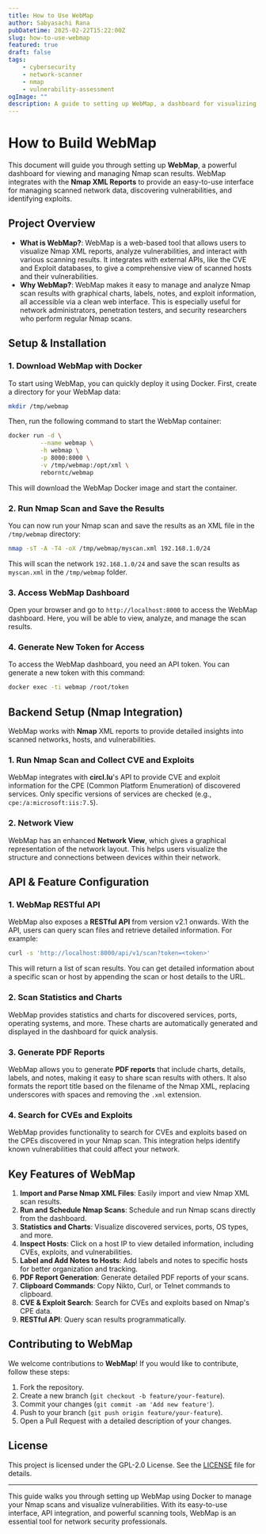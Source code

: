 ```yaml
---
title: How to Use WebMap
author: Sabyasachi Rana
pubDatetime: 2025-02-22T15:22:00Z
slug: how-to-use-webmap
featured: true
draft: false
tags:
    - cybersecurity
    - network-scanner
    - nmap
    - vulnerability-assessment
ogImage: ""
description: A guide to setting up WebMap, a dashboard for visualizing and analyzing Nmap scan results with ease, including CVE and exploit information.
---
```


# How to Build WebMap

This document will guide you through setting up **WebMap**, a powerful dashboard for viewing and managing Nmap scan results. WebMap integrates with the **Nmap XML Reports** to provide an easy-to-use interface for managing scanned network data, discovering vulnerabilities, and identifying exploits.

## Project Overview
- **What is WebMap?**: WebMap is a web-based tool that allows users to visualize Nmap XML reports, analyze vulnerabilities, and interact with various scanning results. It integrates with external APIs, like the CVE and Exploit databases, to give a comprehensive view of scanned hosts and their vulnerabilities.
- **Why WebMap?**: WebMap makes it easy to manage and analyze Nmap scan results with graphical charts, labels, notes, and exploit information, all accessible via a clean web interface. This is especially useful for network administrators, penetration testers, and security researchers who perform regular Nmap scans.

## Setup & Installation

### 1. **Download WebMap with Docker**
To start using WebMap, you can quickly deploy it using Docker. First, create a directory for your WebMap data:
```bash
mkdir /tmp/webmap
```

Then, run the following command to start the WebMap container:
```bash
docker run -d \
         --name webmap \
         -h webmap \
         -p 8000:8000 \
         -v /tmp/webmap:/opt/xml \
         reborntc/webmap
```
This will download the WebMap Docker image and start the container.

### 2. **Run Nmap Scan and Save the Results**
You can now run your Nmap scan and save the results as an XML file in the `/tmp/webmap` directory:
```bash
nmap -sT -A -T4 -oX /tmp/webmap/myscan.xml 192.168.1.0/24
```
This will scan the network `192.168.1.0/24` and save the scan results as `myscan.xml` in the `/tmp/webmap` folder.

### 3. **Access WebMap Dashboard**
Open your browser and go to `http://localhost:8000` to access the WebMap dashboard. Here, you will be able to view, analyze, and manage the scan results.

### 4. **Generate New Token for Access**
To access the WebMap dashboard, you need an API token. You can generate a new token with this command:
```bash
docker exec -ti webmap /root/token
```

## Backend Setup (Nmap Integration)
WebMap works with **Nmap** XML reports to provide detailed insights into scanned networks, hosts, and vulnerabilities.

### 1. **Run Nmap Scan and Collect CVE and Exploits**
WebMap integrates with **circl.lu**'s API to provide CVE and exploit information for the CPE (Common Platform Enumeration) of discovered services. Only specific versions of services are checked (e.g., `cpe:/a:microsoft:iis:7.5`). 

### 2. **Network View**
WebMap has an enhanced **Network View**, which gives a graphical representation of the network layout. This helps users visualize the structure and connections between devices within their network.

## API & Feature Configuration

### 1. **WebMap RESTful API**
WebMap also exposes a **RESTful API** from version v2.1 onwards. With the API, users can query scan files and retrieve detailed information. For example:
```bash
curl -s 'http://localhost:8000/api/v1/scan?token=<token>'
```
This will return a list of scan results. You can get detailed information about a specific scan or host by appending the scan or host details to the URL.

### 2. **Scan Statistics and Charts**
WebMap provides statistics and charts for discovered services, ports, operating systems, and more. These charts are automatically generated and displayed in the dashboard for quick analysis.

### 3. **Generate PDF Reports**
WebMap allows you to generate **PDF reports** that include charts, details, labels, and notes, making it easy to share scan results with others. It also formats the report title based on the filename of the Nmap XML, replacing underscores with spaces and removing the `.xml` extension.

### 4. **Search for CVEs and Exploits**
WebMap provides functionality to search for CVEs and exploits based on the CPEs discovered in your Nmap scan. This integration helps identify known vulnerabilities that could affect your network.

## Key Features of WebMap
1. **Import and Parse Nmap XML Files**: Easily import and view Nmap XML scan results.
2. **Run and Schedule Nmap Scans**: Schedule and run Nmap scans directly from the dashboard.
3. **Statistics and Charts**: Visualize discovered services, ports, OS types, and more.
4. **Inspect Hosts**: Click on a host IP to view detailed information, including CVEs, exploits, and vulnerabilities.
5. **Label and Add Notes to Hosts**: Add labels and notes to specific hosts for better organization and tracking.
6. **PDF Report Generation**: Generate detailed PDF reports of your scans.
7. **Clipboard Commands**: Copy Nikto, Curl, or Telnet commands to clipboard.
8. **CVE & Exploit Search**: Search for CVEs and exploits based on Nmap's CPE data.
9. **RESTful API**: Query scan results programmatically.

## Contributing to WebMap
We welcome contributions to **WebMap**! If you would like to contribute, follow these steps:

1. Fork the repository.
2. Create a new branch (`git checkout -b feature/your-feature`).
3. Commit your changes (`git commit -am 'Add new feature'`).
4. Push to your branch (`git push origin feature/your-feature`).
5. Open a Pull Request with a detailed description of your changes.

## License
This project is licensed under the GPL-2.0 License. See the [LICENSE](LICENSE) file for details.

---

This guide walks you through setting up WebMap using Docker to manage your Nmap scans and visualize vulnerabilities. With its easy-to-use interface, API integration, and powerful scanning tools, WebMap is an essential tool for network security professionals.
